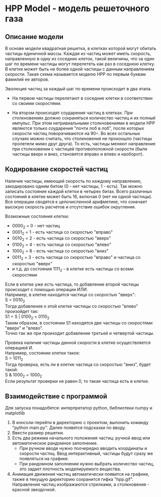 # HPP Model - модель решеточного газа

## Описание модели
В основе модели квадратная решетка, в клетках которой могут обитать частицы единичной массы. Каждая из частиц может иметь скорость, направленную в одну из соседних клеток, такой величины, что за один шаг по времени частицы могут перелететь как раз в соседнюю клетку. В клетке может быть не более одной частицы с данным направлением скорости. Такая схема называется моделю HPP по первым буквам фамилий ее авторов.

Эволюция частиц за каждый шаг по времени происходит в два этапа.

- На первом частицы перелетают в соседние клетки в соответствии со своими скоростями. 

- На втором происходят соударения частиц в клетках. При столкновениях должно сохраняться количество частиц и их полный импульс. При этом нетривиальными столкновениями в модели HPP являются только соударения "почти лоб в лоб", после которых скорости частиц поворачиваются на 90◦. Во всех остальных случаях можно считать, что столкновения не произошло (частицы пролетели мимо друг друга). То есть, частицы меняют направление при столкновении с частицей противоположной скорости (были частицы вверх и вниз, становятся вправо и влево и наоборот).

## Кодирование скоростей частиц
Наличие частицы, имеющей скорость по каждому направлению, закодировано одним битом (0 - нет частицы, 1 - есть). 
Так можно записать состояние каждой клетки в четырех битах. Всего различных состояний в клетке может быть 16, включая 0 (нет ни одной частицы). Все операции сводятся к целочисленной арифметике, что означает высокую скорость расчетов и отсутствие ошибок округления.

Возможные состояния клетки:

- 0000<sub>2</sub> = 0 - нет частиц
- 0001<sub>2</sub> = 1 - есть частица со скоростью "вправо"
- 0010<sub>2</sub> = 2 - есть частица со скоростью "вверх"
- 0100<sub>2</sub> = 4 - есть частица со скоростью "влево"
- 1000<sub>2</sub> = 8 - есть частица со скоростью "вниз"
- 0011<sub>2</sub> = 3 - есть частица со скоростью "вправо" и частица со скоростью "вверх"
- и т.д. до состояния 1111<sub>2</sub> - в клетке есть частицы со всеми скоростями

Если в клетке уже есть частица, то добавление второй частицы происходит с помощью операции ИЛИ.\
Например, в клетке находится частица со скоростью "вверх":\
S = 0010<sub>2</sub>\
Тогда добавление к этой клетке частицы со скоростью "влево" произойдет так:\
S1 = S | 0100<sub>2</sub> = 0110<sub>2</sub>\
Таким образом, в состоянии S1 находятся две частицы со скоростями "вверх" и "влево".\
Точно так же при проиходит добавление третьей и четвертой частицы.

Провека наличия частицы данной скорости в клетке осуществляется операцией И.\
Например, состояние клетки такое:\
S = 1011<sub>2</sub>\
Тогда проверка, есть ли в клетке частица со скоростью "вниз", будет такой:\
S & 1000<sub>2</sub> = 1000<sub>2</sub>\
Если результат проверки не равен 0, то такая частица есть в клетке.

## Взаимодействие с программой
Для запуска понадобятся: интерпретатор python, библиотеки numpy и matplotlib
1. В консоли перейти в директорию с проектом, выпонить команду "python main\.py". Далее появятся подсказки по вводу.
2. Ввести размер решетки.
3. Есть два режима начального положения частиц: ручной ввод или автоматическое рандомное заполнение. 
    - При ручном вводе нужно поочередно вводить координаты и скорости частиц. Ввод интерактивный, частицы будут сразу же появляться на графике.
    - При рандомном заполнении нужно выбрать количество частиц, это задает плотность моделируемого вещества.
4. Анимация движения частиц автоматически появится на графике, также в текущую директорию сохранится гифка "hpp.gif". Направления частиц изображаются стрелками, а столкновения - красной звездочкой. 